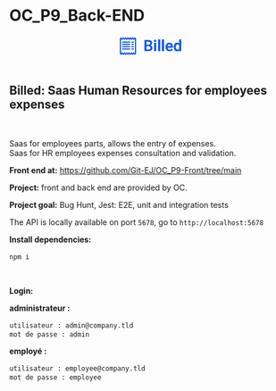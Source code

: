 <h1>OC_P9_Back-END</h1>

<div align='center'>

 <img src="./logo/logo.png" alt="Billed Logo" title="Billed Logo" width="115" height="auto" />

</div><br>

<h2>Billed: Saas Human Resources for employees expenses</h2><br>

Saas for employees parts, allows the entry of expenses.<br>
Saas for HR employees expenses consultation and validation.

<strong>Front end at:</strong> https://github.com/Git-EJ/OC_P9-Front/tree/main
<br>


<strong>Project:</strong> front and back end are provided by OC. 

<strong>Project goal:</strong> Bug Hunt, Jest: E2E, unit and integration tests

The API is locally available on port `5678`, go to `http://localhost:5678`

<strong>Install dependencies:</strong>

```
npm i
```
<br>

<strong>Login:</strong>

<strong>administrateur :</strong> 
```
utilisateur : admin@company.tld 
mot de passe : admin
```
<strong>employé :</strong>
```
utilisateur : employee@company.tld
mot de passe : employee
```
